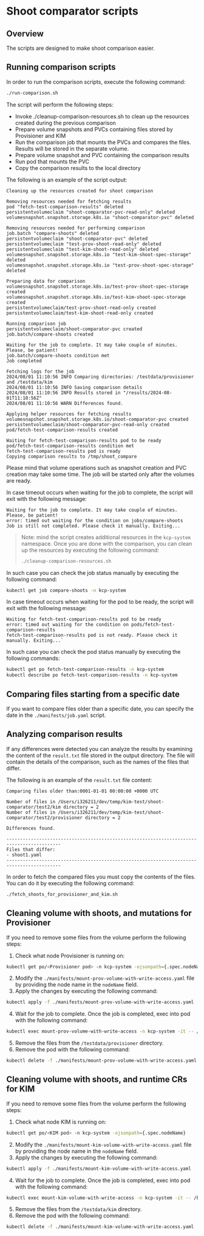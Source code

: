 # Shoot comparator scripts

## Overview
The scripts are designed to make shoot comparison easier. 

## Running comparison scripts

In order to run the comparison scripts, execute the following command:
```bash
./run-comparison.sh
```

The script will perform the following steps:
- Invoke ./cleanup-comparison-resources.sh to clean up the resources created during the previous comparison
- Prepare volume snapshots and PVCs containing files stored by Provisioner and KIM
- Run the comparison job that mounts the PVCs and compares the files. Results will be stored in the separate volume.
- Prepare volume snapshot and PVC containing the comparison results
- Run pod that mounts the PVC
- Copy the comparison results to the local directory

The following is an example of the script output:
```
Cleaning up the resources created for shoot comparison

Removing resources needed for fetching results
pod "fetch-test-comparison-results" deleted
persistentvolumeclaim "shoot-comparator-pvc-read-only" deleted
volumesnapshot.snapshot.storage.k8s.io "shoot-comparator-pvc" deleted

Removing resources needed for performing comparison
job.batch "compare-shoots" deleted
persistentvolumeclaim "shoot-comparator-pvc" deleted
persistentvolumeclaim "test-prov-shoot-read-only" deleted
persistentvolumeclaim "test-kim-shoot-read-only" deleted
volumesnapshot.snapshot.storage.k8s.io "test-kim-shoot-spec-storage" deleted
volumesnapshot.snapshot.storage.k8s.io "test-prov-shoot-spec-storage" deleted

Preparing data for comparison
volumesnapshot.snapshot.storage.k8s.io/test-prov-shoot-spec-storage created
volumesnapshot.snapshot.storage.k8s.io/test-kim-shoot-spec-storage created
persistentvolumeclaim/test-prov-shoot-read-only created
persistentvolumeclaim/test-kim-shoot-read-only created

Running comparison job
persistentvolumeclaim/shoot-comparator-pvc created
job.batch/compare-shoots created

Waiting for the job to complete. It may take couple of minutes. Please, be patient!
job.batch/compare-shoots condition met
Job completed

Fetching logs for the job
2024/08/01 11:10:56 INFO Comparing directories: /testdata/provisioner and /testdata/kim
2024/08/01 11:10:56 INFO Saving comparison details
2024/08/01 11:10:56 INFO Results stored in "/results/2024-08-01T11:10:56Z"
2024/08/01 11:10:56 WARN Differences found.

Applying helper resources for fetching results
volumesnapshot.snapshot.storage.k8s.io/shoot-comparator-pvc created
persistentvolumeclaim/shoot-comparator-pvc-read-only created
pod/fetch-test-comparison-results created

Waiting for fetch-test-comparison-results pod to be ready
pod/fetch-test-comparison-results condition met
fetch-test-comparison-results pod is ready
Copying comparison results to /tmp/shoot_compare
```

Please mind that volume operations such as snapshot creation and PVC creation may take some time. The job will be started only after the volumes are ready.

In case timeout occurs when waiting for the job to complete, the script will exit with the following message:
```
Waiting for the job to complete. It may take couple of minutes. Please, be patient!
error: timed out waiting for the condition on jobs/compare-shoots
Job is still not completed. Please check it manually. Exiting...
```
> Note: mind the script creates additional resources in the `kcp-system` namespace. Once you are done with the comparison, you can clean up the resources by executing the following command:
> ```bash
> ./cleanup-comparison-resources.sh
> ```

In such case you can check the job status manually by executing the following command:
```bash
kubectl get job compare-shoots -n kcp-system
```

In case timeout occurs when waiting for the pod to be ready, the script will exit with the following message:
```
Waiting for fetch-test-comparison-results pod to be ready
error: timed out waiting for the condition on pods/fetch-test-comparison-results
fetch-test-comparison-results pod is not ready. Please check it manually. Exiting...`
```

In such case you can check the pod status manually by executing the following commands:
```bash
kubectl get po fetch-test-comparison-results -n kcp-system
kubectl describe po fetch-test-comparison-results -n kcp-system
```

## Comparing files starting from a specific date

If you want to compare files older than a specific date, you can specify the date in the `./manifests/job.yaml` script. 

## Analyzing comparison results

If any differences were detected you can analyze the results by examining the content of the `result.txt` file stored in the output directory. The file will contain the details of the comparison, such as the names of the files that differ.

The following is an example of the `result.txt` file content:
```
Comparing files older than:0001-01-01 00:00:00 +0000 UTC

Number of files in /Users/i326211/dev/temp/kim-test/shoot-comparator/test2/kim directory = 2
Number of files in /Users/i326211/dev/temp/kim-test/shoot-comparator/test2/provisioner directory = 2

Differences found.

------------------------------------------------------------------------------------------
Files that differ: 
- shoot1.yaml
------------------------------------------------------------------------------------------
```

In order to fetch the compared files you must copy the contents of the files. You can do it by executing the following command:
```bash
./fetch_shoots_for_provisioner_and_kim.sh
```
## Cleaning volume with shoots, and mutations for Provisioner

If you need to remove some files from the volume perform the following steps:
1. Check what node Provisioner is running on:
```bash
kubectl get po/<Provisioner pod> -n kcp-system -ojsonpath={.spec.nodeName}
```
2. Modify the `./manifests/mount-prov-volume-with-write-access.yaml` file by providing the node name in the `nodeName` field.
3. Apply the changes by executing the following command:
```bash
kubectl apply -f ./manifests/mount-prov-volume-with-write-access.yaml
```
4. Wait for the job to complete. Once the job is completed, exec into pod with the following command:
```bash
kubectl exec mount-prov-volume-with-write-access -n kcp-system -it -- /bin/sh
```
5. Remove the files from the `/testdata/provisioner` directory.
6. Remove the pod with the following command:
```bash
kubectl delete -f ./manifests/mount-prov-volume-with-write-access.yaml
```

## Cleaning volume with shoots, and runtime CRs for KIM

If you need to remove some files from the volume perform the following steps:
1. Check what node KIM is running on:
```bash
kubectl get po/<KIM pod> -n kcp-system -ojsonpath={.spec.nodeName}
```
2. Modify the `./manifests/mount-kim-volume-with-write-access.yaml` file by providing the node name in the `nodeName` field.
3. Apply the changes by executing the following command:
```bash
kubectl apply -f ./manifests/mount-kim-volume-with-write-access.yaml
```
4. Wait for the job to complete. Once the job is completed, exec into pod with the following command:
```bash
kubectl exec mount-kim-volume-with-write-access -n kcp-system -it -- /bin/sh
```
5. Remove the files from the `/testdata/kim` directory.
6. Remove the pod with the following command:
```bash
kubectl delete -f ./manifests/mount-kim-volume-with-write-access.yaml
```